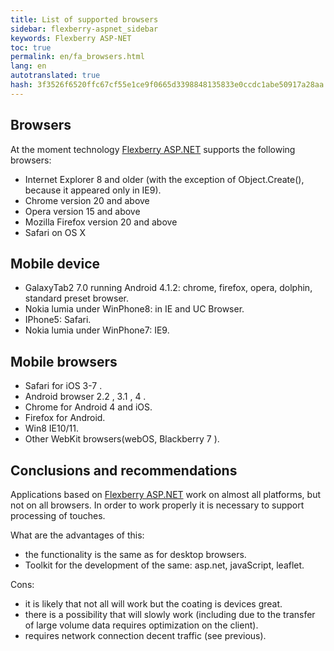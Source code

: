 ```yaml
--- 
title: List of supported browsers 
sidebar: flexberry-aspnet_sidebar 
keywords: Flexberry ASP-NET 
toc: true 
permalink: en/fa_browsers.html 
lang: en 
autotranslated: true 
hash: 3f3526f6520ffc67cf55e1ce9f0665d3398848135833e0ccdc1abe50917a28aa 
--- 
```


## Browsers 

At the moment technology [Flexberry ASP.NET](fa_flexberry-asp-net.html) supports the following browsers: 

* Internet Explorer 8 and older (with the exception of Object.Create(), because it appeared only in IE9). 
* Chrome version 20 and above 
* Opera version 15 and above 
* Mozilla Firefox version 20 and above 
* Safari on OS X 

## Mobile device 

* GalaxyTab2 7.0 running Android 4.1.2: chrome, firefox, opera, dolphin, standard preset browser. 
* Nokia lumia under WinPhone8: in IE and UC Browser. 
* IPhone5: Safari. 
* Nokia lumia under WinPhone7: IE9. 

## Mobile browsers 

* Safari for iOS 3-7 . 
* Android browser 2.2 , 3.1 , 4 . 
* Chrome for Android 4 and iOS. 
* Firefox for Android. 
* Win8 IE10/11. 
* Other WebKit browsers(webOS, Blackberry 7 ). 

## Conclusions and recommendations 

Applications based on [Flexberry ASP.NET](fa_flexberry-asp-net.html) work on almost all platforms, but not on all browsers. 
In order to work properly it is necessary to support processing of touches. 

What are the advantages of this: 

* the functionality is the same as for desktop browsers. 
* Toolkit for the development of the same: asp.net, javaScript, leaflet. 

Cons: 

* it is likely that not all will work but the coating is devices great. 
* there is a possibility that will slowly work (including due to the transfer of large volume data requires optimization on the client). 
* requires network connection decent traffic (see previous). 



